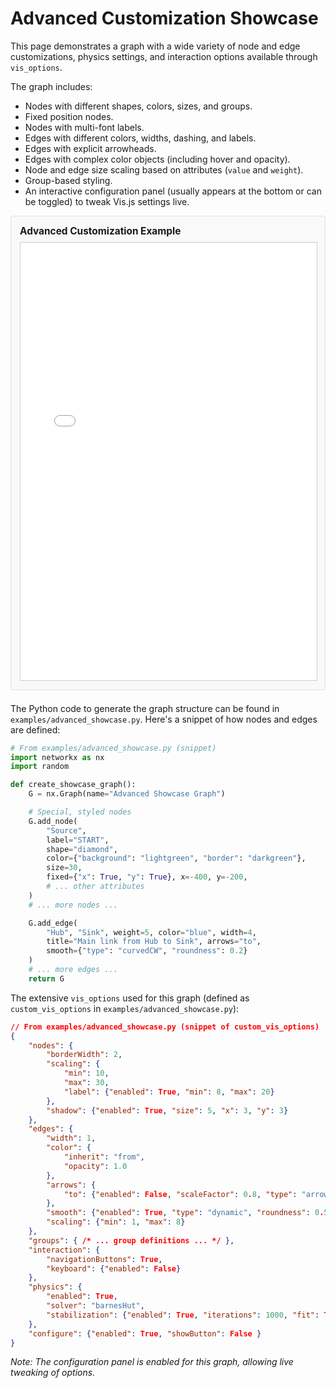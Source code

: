 # Advanced Customization Showcase

This page demonstrates a graph with a wide variety of node and edge customizations, physics settings, and interaction options available through `vis_options`.

The graph includes:
- Nodes with different shapes, colors, sizes, and groups.
- Fixed position nodes.
- Nodes with multi-font labels.
- Edges with different colors, widths, dashing, and labels.
- Edges with explicit arrowheads.
- Edges with complex color objects (including hover and opacity).
- Node and edge size scaling based on attributes (`value` and `weight`).
- Group-based styling.
- An interactive configuration panel (usually appears at the bottom or can be toggled) to tweak Vis.js settings live.

<div class="interactive-graph-wrapper" style="margin-bottom: 1.5em; padding: 1em; border: 1px solid #e0e0e0; border-radius: 4px; background-color: #f9f9f9;">
    <h4 style="margin-top: 0; margin-bottom: 0.5em; font-size: 1.1em;">Advanced Customization Example</h4>
    <iframe src="/assets/generated_graphs/advanced_showcase_example.html"
            width="100%"
            height="700px"
            style="border: 1px solid #ccc; max-width: 100%; display: block;"
            sandbox="allow-scripts allow-same-origin allow-popups allow-forms">
        Your browser does not support iframes. Please update your browser.
    </iframe>
</div>

The Python code to generate the graph structure can be found in `examples/advanced_showcase.py`. Here's a snippet of how nodes and edges are defined:

```python
# From examples/advanced_showcase.py (snippet)
import networkx as nx
import random

def create_showcase_graph():
    G = nx.Graph(name="Advanced Showcase Graph")

    # Special, styled nodes
    G.add_node(
        "Source",
        label="START",
        shape="diamond",
        color={"background": "lightgreen", "border": "darkgreen"},
        size=30,
        fixed={"x": True, "y": True}, x=-400, y=-200,
        # ... other attributes
    )
    # ... more nodes ...

    G.add_edge(
        "Hub", "Sink", weight=5, color="blue", width=4,
        title="Main link from Hub to Sink", arrows="to",
        smooth={"type": "curvedCW", "roundness": 0.2}
    )
    # ... more edges ...
    return G
```

The extensive `vis_options` used for this graph (defined as `custom_vis_options` in `examples/advanced_showcase.py`):
```json
// From examples/advanced_showcase.py (snippet of custom_vis_options)
{
    "nodes": {
        "borderWidth": 2,
        "scaling": {
            "min": 10,
            "max": 30,
            "label": {"enabled": True, "min": 8, "max": 20}
        },
        "shadow": {"enabled": True, "size": 5, "x": 3, "y": 3}
    },
    "edges": {
        "width": 1,
        "color": {
            "inherit": "from",
            "opacity": 1.0
        },
        "arrows": {
            "to": {"enabled": False, "scaleFactor": 0.8, "type": "arrow"}
        },
        "smooth": {"enabled": True, "type": "dynamic", "roundness": 0.5},
        "scaling": {"min": 1, "max": 8}
    },
    "groups": { /* ... group definitions ... */ },
    "interaction": {
        "navigationButtons": True,
        "keyboard": {"enabled": False}
    },
    "physics": {
        "enabled": True,
        "solver": "barnesHut",
        "stabilization": {"enabled": True, "iterations": 1000, "fit": True}
    },
    "configure": {"enabled": True, "showButton": False }
}
```
*Note: The configuration panel is enabled for this graph, allowing live tweaking of options.*
